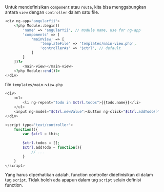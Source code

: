 Untuk mendefinisikan `component` atau `route`, kita bisa menggabungkan antara `view` dengan `controller` dalam satu file.
```php
<div ng-app="angularYii">
    <?php Module::begin([
        'name' => 'angularYii', // module name, use for ng-app
        'components' => [
            'mainView' => [
                'templateFile' => 'templates/main-view.php',
                'controllerAs' => '$ctrl', // default
            ]
        ]
    ])?>
        <main-view></main-view>
    <?php Module::end()?>
</div>
```
file `templates/main-view.php`
```php
<div>
    <ul>
        <li ng-repeat="todo in $ctrl.todos">{{todo.name}}</li>
    </ul>
    <input ng-model="$ctrl.newValue"><button ng-click="$ctrl.addTodo()">Add</button>
</div>

<script type="text/controller">
    function(){
        var $ctrl = this;
        
        $ctrl.todos = [];
        $ctrl.addTodo = function(){
            // ...
        }
    }
</script>
```

Yang harus diperhatikan adalah, function controller didefinisikan di dalam tag `script`. Tidak boleh ada apapun dalam tag `script` selain definisi function.